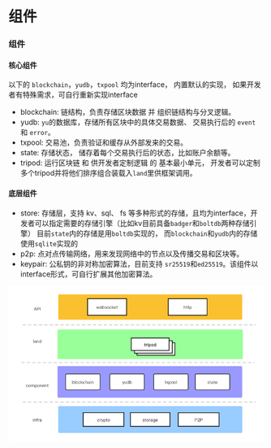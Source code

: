 # 组件


### 组件  
#### 核心组件
以下的 `blockchain`，`yudb`，`txpool` 均为interface， 内置默认的实现， 如果开发者有特殊需求，可自行重新实现interface
- blockchain: 链结构，负责存储区块数据 并 组织链结构与分叉逻辑。   
- yudb: `yu`的数据库，存储所有区块中的具体交易数据、 交易执行后的 `event` 和 `error`。   
- txpool: 交易池，负责验证和缓存从外部发来的交易。
- state: 存储状态， 储存着每个交易执行后的状态，比如账户余额等。    
- tripod: 运行区块链 和 供开发者定制逻辑 的 基本最小单元， 开发者可以定制多个tripod并将他们排序组合装载入`land`里供框架调用。  
#### 底层组件
- store: 存储层，支持 kv、sql、 fs 等多种形式的存储，且均为interface，开发者可以指定需要的存储引擎（比如kv目前具备`badger`和`boltdb`两种存储引擎）
目前`state`内的存储是用`boltdb`实现的， 而`blockchain`和`yudb`内的存储使用`sqlite`实现的
- p2p: 点对点传输网络，用来发现网络中的节点以及传播交易和区块等。 
- keypair: 公私钥的非对称加密算法，目前支持 `sr25519`和`ed25519`。该组件以interface形式，可自行扩展其他加密算法。  


![image](yu_arch.png)